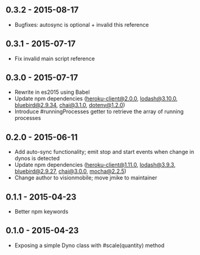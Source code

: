 ## 0.3.2 - 2015-08-17

* Bugfixes: autosync is optional + invalid this reference

## 0.3.1 - 2015-07-17

* Fix invalid main script reference

## 0.3.0 - 2015-07-17

* Rewrite in es2015 using Babel
* Update npm dependencies (heroku-client@2.0.0, lodash@3.10.0, bluebird@2.9.34, chai@3.1.0,  dotenv@1.2.0)
* Introduce #runningProcesses getter to retrieve the array of running processes

## 0.2.0 - 2015-06-11

* Add auto-sync functionality; emit stop and start events when change in dynos is detected
* Update npm dependencies (heroku-client@1.11.0, lodash@3.9.3, bluebird@2.9.27, chai@3.0.0, mocha@2.2.5)
* Change author to visionmobile; move jmike to maintainer

## 0.1.1 - 2015-04-23

* Better npm keywords

## 0.1.0 - 2015-04-23

* Exposing a simple Dyno class with #scale(quantity) method
